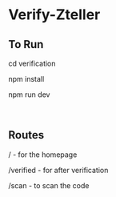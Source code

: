 # Verify-Zteller

<h2>To Run</h2>
<p>cd verification</p>
<p>npm install</p>
<p>npm run dev</p>

<br>

<h2>Routes</h2>
<p>/ - for the homepage</p>
<p>/verified - for after verification</p>
<p>/scan - to scan the code</p>
